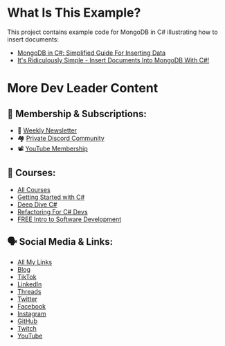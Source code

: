 # What Is This Example?
This project contains example code for MongoDB in C# illustrating how to insert documents:    
* [MongoDB in C#: Simplified Guide For Inserting Data](https://www.devleader.ca/2024/03/22/mongodb-in-c-simplified-guide-for-inserting-data/)
* [It's Ridiculously Simple - Insert Documents Into MongoDB With C#!](https://www.youtube.com/watch?v=0fB9qg-oR04)

# More Dev Leader Content
## 🔑 Membership & Subscriptions:
- 📨 [Weekly Newsletter](https://subscribe.devleader.ca)
- 🏘️ [Private Discord Community](https://discord.com/invite/TVY79BZ3Wy)
- 📽️ [YouTube Membership](https://www.youtube.com/@devleader/join)    

## 🧠 Courses:
- [All Courses](https://www.devleader.ca/courses)
- [Getting Started with C#](https://dometrain.com/course/getting-started-csharp?affcode=1115529_nl-teyzg)
- [Deep Dive C#](https://dometrain.com/course/deep-dive-csharp?affcode=1115529_nl-teyzg)
- [Refactoring For C# Devs](https://dometrain.com/course/from-zero-to-hero-refactoring-for-csharp-developers?affcode=1115529_nl-teyzg)
- [FREE Intro to Software Development](https://www.youtube.com/playlist?list=PLzATctVhnsggb3lj53T8fJSK6LJQFUyKS)

## 🗣️ Social Media & Links:
- [All My Links](https://linktr.ee/devleader)
- [Blog](https://www.devleader.ca/)
- [TikTok](https://www.tiktok.com/@devleader)
- [LinkedIn](https://www.linkedin.com/in/nickcosentino)
- [Threads](https://threads.net/@dev.leader)
- [Twitter](https://twitter.com/DevLeaderCa)
- [Facebook](https://www.facebook.com/DevLeaderCa)
- [Instagram](https://www.instagram.com/dev.leader)
- [GitHub](https://github.com/ncosentino/)
- [Twitch](https://www.twitch.tv/ncosentino)
- [YouTube](https://youtube.com/@DevLeader?sub_confirmation=1)
